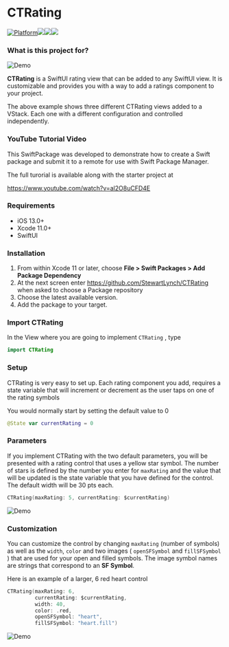 # CTRating

[![Platform](http://img.shields.io/badge/platform-iOS-blue.svg?style=flat)](https://developer.apple.com/iphone/index.action)[![](http://img.shields.io/badge/language-Swift-brightgreen.svg?color=orange)](https://developer.apple.com/swift)![](https://img.shields.io/github/tag/stewartlynch/CTRating?style=flat)![](https://img.shields.io/github/last-commit/StewartLynch/CTRating)

### What is this project for?

![Demo](ReadMeImages/Demo.gif)

**CTRating** is a  SwiftUI rating view that can be added to any SwiftUI view.  It is customizable and provides you with a way to add a ratings component to your project.

The above example shows three different CTRating views added to a VStack.  Each one with a different configuration and controlled independently.

### YouTube Tutorial Video

This SwiftPackage was developed to demonstrate how to create a Swift package and submit it to a remote for use with Swift Package Manager.

The full turorial is available along with the starter project at

https://www.youtube.com/watch?v=al2O8uCFD4E

### Requirements

- iOS 13.0+
- Xcode 11.0+
- SwiftUI

### Installation

1. From within Xcode 11 or later, choose **File > Swift Packages > Add Package Dependency**
2. At the next screen enter https://github.com/StewartLynch/CTRating when asked to choose a Package repository
3. Choose the latest available version.
4. Add the package to your target.

### Import CTRating

In the View where you are going to implement `CTRating` , type

```swift
import CTRating
```

### Setup

CTRating is very easy to set up.  Each rating component you add, requires a state variable that will increment or decrement as the user taps on one of the rating symbols

You would normally start by setting the default value to 0

```swift
@State var currentRating = 0
```

### Parameters

If you implement CTRating with the two default parameters, you will be presented with a rating control that uses a yellow star symbol.  The number of stars is defined by the number you enter for `maxRating` and the value that will be updated is the state variable that you have defined for the control.  The default width will be 30 pts each.

```swift
CTRating(maxRating: 5, currentRating: $currentRating)
```

![Demo](ReadMeImages/default.png)

### Customization

You can customize the control by changing `maxRating` (number of symbols) as well as the `width`, `color` and two images ( `openSFSymbol` and `fillSFSymbol` ) that are used for your open and filled symbols.  The image symbol names are strings that correspond to an **SF Symbol**.

Here is an example of a larger, 6 red heart control

```swift
CTRating(maxRating: 6,
         currentRating: $currentRating,
         width: 40,
         color: .red,
         openSFSymbol: "heart",
         fillSFSymbol: "heart.fill")
```

![Demo](ReadMeImages/heart.png)
